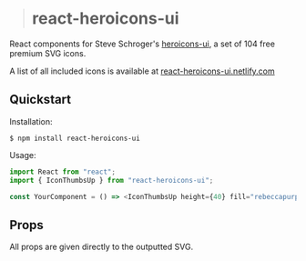 > # react-heroicons-ui

React components for Steve Schroger's
[heroicons-ui](https://github.com/sschoger/heroicons-ui), a set of 104 free
premium SVG icons.

A list of all included icons is available at
[react-heroicons-ui.netlify.com](https://react-heroicons-ui.netlify.com)

## Quickstart

Installation:

```
$ npm install react-heroicons-ui
```

Usage:

```js
import React from "react";
import { IconThumbsUp } from "react-heroicons-ui";

const YourComponent = () => <IconThumbsUp height={40} fill="rebeccapurple" />;
```

## Props

All props are given directly to the outputted SVG.
